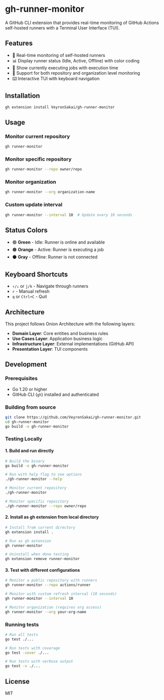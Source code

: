 # gh-runner-monitor

A GitHub CLI extension that provides real-time monitoring of GitHub Actions self-hosted runners with a Terminal User Interface (TUI).

## Features

- 🔄 Real-time monitoring of self-hosted runners
- 📊 Display runner status (Idle, Active, Offline) with color coding
- 💼 Show currently executing jobs with execution time
- 🏢 Support for both repository and organization level monitoring
- ⌨️ Interactive TUI with keyboard navigation

## Installation

```bash
gh extension install VeyronSakai/gh-runner-monitor
```

## Usage

### Monitor current repository
```bash
gh runner-monitor
```

### Monitor specific repository
```bash
gh runner-monitor --repo owner/repo
```

### Monitor organization
```bash
gh runner-monitor --org organization-name
```

### Custom update interval
```bash
gh runner-monitor --interval 10  # Update every 10 seconds
```

## Status Colors

- 🟢 **Green** - Idle: Runner is online and available
- 🟠 **Orange** - Active: Runner is executing a job
- ⚫ **Gray** - Offline: Runner is not connected

## Keyboard Shortcuts

- `↑/↓` or `j/k` - Navigate through runners
- `r` - Manual refresh
- `q` or `Ctrl+C` - Quit

## Architecture

This project follows Onion Architecture with the following layers:

- **Domain Layer**: Core entities and business rules
- **Use Cases Layer**: Application business logic
- **Infrastructure Layer**: External implementations (GitHub API)
- **Presentation Layer**: TUI components

## Development

### Prerequisites

- Go 1.20 or higher
- GitHub CLI (`gh`) installed and authenticated

### Building from source

```bash
git clone https://github.com/VeyronSakai/gh-runner-monitor.git
cd gh-runner-monitor
go build -o gh-runner-monitor
```

### Testing Locally

#### 1. Build and run directly
```bash
# Build the binary
go build -o gh-runner-monitor

# Run with help flag to see options
./gh-runner-monitor --help

# Monitor current repository
./gh-runner-monitor

# Monitor specific repository
./gh-runner-monitor --repo owner/repo
```

#### 2. Install as gh extension from local directory
```bash
# Install from current directory
gh extension install .

# Run as gh extension
gh runner-monitor

# Uninstall when done testing
gh extension remove runner-monitor
```

#### 3. Test with different configurations
```bash
# Monitor a public repository with runners
gh runner-monitor --repo actions/runner

# Monitor with custom refresh interval (10 seconds)
gh runner-monitor --interval 10

# Monitor organization (requires org access)
gh runner-monitor --org your-org-name
```

### Running tests

```bash
# Run all tests
go test ./...

# Run tests with coverage
go test -cover ./...

# Run tests with verbose output
go test -v ./...
```

## License

MIT